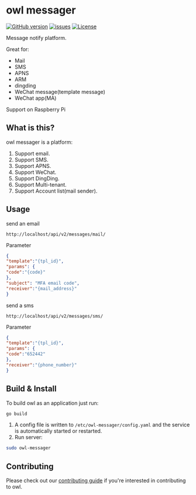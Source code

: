 owl messager
===============================================
[![GitHub version](https://badge.fury.io/gh/lishimeng%2Fowl-messager.svg)](https://github.com/lishimeng/owl-messager)
[![issues](https://img.shields.io/github/issues/lishimeng/owl-messager)](https://github.com/lishimeng/owl-messager)
[![License](https://img.shields.io/github/license/lishimeng/owl-messager)](https://github.com/lishimeng/owl-messager)

Message notify platform.

Great for:

* Mail
* SMS
* APNS
* ARM
* dingding
* WeChat message(template message)
* WeChat app(MA)

Support on Raspberry Pi

What is this?
---

owl messager is a platform:

1. Support email.
1. Support SMS.
1. Support APNS.
1. Support WeChat.
1. Support DingDing.
1. Support Multi-tenant.
1. Support Account list(mail sender).

Usage
--------------
send an email
```shell
http://localhost/api/v2/messages/mail/
```
Parameter
```json
{
"template":"{tpl_id}",
"params": {
"code":"{code}"
},
"subject": "MFA email code",
"receiver":"{mail_address}"
}
```

send a sms
```shell
http://localhost/api/v2/messages/sms/
```
Parameter
```json
{
"template":"{tpl_id}",
"params": {
"code":"652442"
},
"receiver":"{phone_number}"
}
```

Build & Install
--------------

To build owl as an application just run:

```bash
go build
```

1. A config file is written to `/etc/owl-messager/config.yaml` and the service is automatically started or restarted.
2. Run server:

```bash
sudo owl-messager
```

Contributing
------------

Please check out our [contributing guide](CONTRIBUTING.md) if you're interested in contributing to owl.
